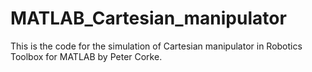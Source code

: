 # MATLAB_Cartesian_manipulator
 This is the code for the simulation of Cartesian manipulator in Robotics Toolbox for MATLAB by Peter Corke.
